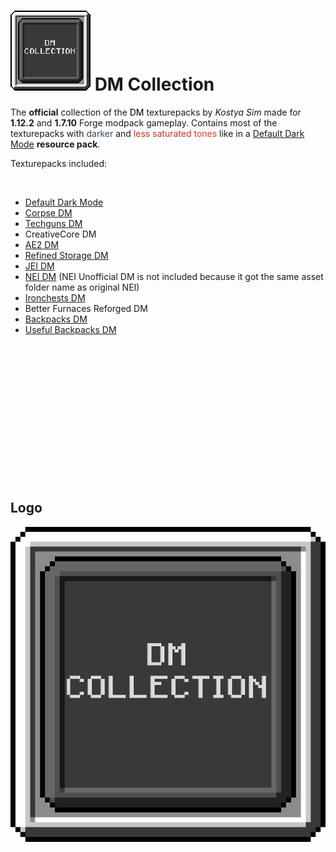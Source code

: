 # ![pack](https://github.com/Kostya0Sim/DM-Collection/blob/main/pack.png) **DM Collection**

The __official__ collection of the <span style="color: #000;">DM </span> texturepacks by _Kostya Sim_ made for __1.12.2__ and __1.7.10__ Forge modpack gameplay. Contains most of the texturepacks with <span style="color: #34495e;">darker </span> and <span style="color: #ba372a;">less saturated</span> <span style="color: #e03e2d;">tones </span> like in a [Default Dark Mode](https://www.curseforge.com/minecraft/texture-packs/default-dark-mode) __resource pack__.

Texturepacks included:

<div class="spoiler"><p>&nbsp;</p><ul><li><a href="https://www.curseforge.com/minecraft/texture-packs/default-dark-mode" target="_blank" rel="nofollow noopener">Default Dark Mode</a></li><li><a href="https://www.curseforge.com/minecraft/texture-packs/corpse-dm" target="_blank" rel="nofollow noopener">Corpse DM</a></li><li><a href="https://www.curseforge.com/minecraft/texture-packs/techguns-dm" target="_blank" rel="nofollow noopener">Techguns DM</a></li><li>CreativeCore DM</li><li><a href="https://www.curseforge.com/minecraft/texture-packs/applied-energistics-2-dm" target="_blank" rel="nofollow noopener">AE2 DM</a></li><li><a href="https://www.curseforge.com/minecraft/texture-packs/refined-storage-dm" target="_blank" rel="nofollow noopener">Refined Storage DM</a></li><li><a href="https://www.curseforge.com/minecraft/texture-packs/jei-dm" target="_blank" rel="nofollow noopener">JEI DM</a></li><li><a href="https://www.curseforge.com/minecraft/texture-packs/nei-dm" target="_blank" rel="nofollow noopener">NEI DM</a> (NEI Unofficial DM is not included because it got the same asset folder name as original NEI)</li><li><a href="https://www.curseforge.com/minecraft/texture-packs/iron-chests-dm" target="_blank" rel="nofollow noopener">Ironchests DM</a></li><li>Better Furnaces Reforged DM</li><li><a href="https://www.curseforge.com/minecraft/texture-packs/forge-backpacks-dm" target="_blank" rel="nofollow noopener">Backpacks DM</a></li><li><a href="https://www.curseforge.com/minecraft/texture-packs/useful-backpacks-dm" target="_blank" rel="nofollow noopener">Useful Backpacks DM</a></li></ul></div>

<br><br><br><br><br><br><br><br><br><br><br><br><br>

## Logo
![Logo](https://github.com/Kostya0Sim/DM-Collection/blob/main/logo.png)
